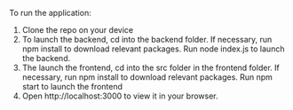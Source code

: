 To run the application:

1. Clone the repo on your device
2. To launch the backend, cd into the backend folder. If necessary, run npm install to download relevant packages. Run node index.js to launch the backend.
3. The launch the frontend, cd into the src folder in the frontend folder. If necessary, run npm install to download relevant packages. Run npm start to launch the frontend
4. Open http://localhost:3000 to view it in your browser.


